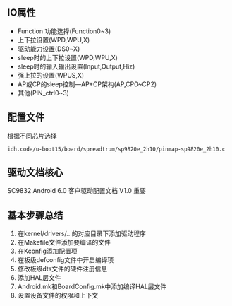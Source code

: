 ## IO属性

- Function 功能选择(Function0~3)
- 上下拉设置(WPD,WPU,X)
- 驱动能力设置(DS0~X)
- sleep时的上下拉设置(WPD,WPU,X)
- sleep时的输入输出设置(Input,Output,Hiz)
- 强上拉的设置(WPUS,X)
- AP或CP的sleep控制—AP+CP架构(AP,CP0~CP2)
- 其他(PIN_ctrl0~3)

## 配置文件

根据不同芯片选择

`idh.code/u-boot15/board/spreadtrum/sp9820e_2h10/pinmap-sp9820e_2h10.c`

## 驱动文档核心

SC9832 Android 6.0 客户驱动配置文档 V1.0 重要

## 基本步骤总结

1.  在kernel/drivers/...的对应目录下添加驱动程序
2.  在Makefile文件添加要编译的文件
3.  在Kconfig添加配置项
4.  在板级defconfig文件中开启编译项
5.  修改板级dts文件的硬件注册信息
6.  添加HAL层文件
7.  Android.mk和BoardConfig.mk中添加编译HAL层文件
8.  设置设备文件的权限和上下文